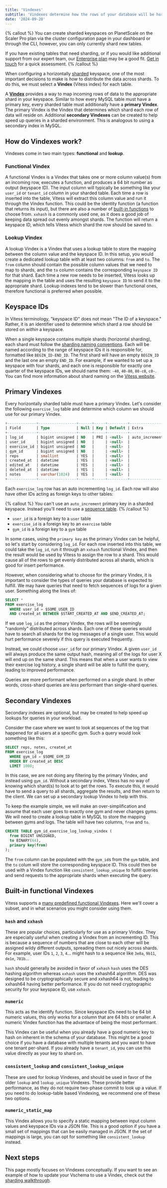 ```yaml
---
title: 'Vindexes'
subtitle: 'Vindexes determine how the rows of your database will be horizontally sharded.'
date: '2024-09-20'
---
```


{% callout %}
You can create sharded keyspaces on PlanetScale on the Scaler Pro plan via the cluster configuration page in your dashboard or through the CLI, however, you can only currently shard new tables.

If you have existing tables that need sharding, or if you would like additional support from our expert team, our [Enterprise plan](/docs/concepts/planetscale-plans#planetscale-enterprise-plan) may be a good fit. [Get in touch](/contact) for a quick assessment.
{% /callout %}

When configuring a horizontally [sharded](/sharding) keyspace, one of the most important decisions to make is _how_ to distribute the data across shards.
To do this, we must select a **Vindex** (Vitess index) for each table.

A **[Vindex](https://vitess.io/docs/20.0/reference/features/vindexes/)** provides a way to map incoming rows of data to the appropriate shard in your keyspace.
Similar to how every MySQL table must have a primary key, every sharded table must additionally have a **primary Vindex**.
The primary Vindex is the Vindex that determines which shard each row of data will reside on.
Additional **secondary Vindexes** can be created to help speed up queries in a sharded environment.
This is analogous to using a secondary index in MySQL.

## How do Vindexes work?

Vindexes come in two main types: **functional** and **lookup**.

### Functional Vindex

A functional Vindex is a Vindex that takes one or more column value(s) from an incoming row, executes a function, and produces a 64 bit number as output (keyspace ID).
The input column will typically be something like your `user_id` or `tenant_id` column in your sharded table.
Each time a row is inserted into the table, Vitess will extract this column value and run it through the Vindex function.
This could be the identity function (a function that returns its input), but there are also a number of [built-in functions](https://vitess.io/docs/reference/features/vindexes/#predefined-vindexes) to choose from.
`xxhash` is a commonly used one, as it does a good job of keeping data spread out evenly amongst shards.
The function will return a keyspace ID, which tells Vitess which shard the row should be saved to.

### Lookup Vindex

A lookup Vindex is a Vindex that uses a lookup table to store the mapping between the column value and the keyspace ID.
In this setup, you would create a dedicated lookup table with at least two columns: `from` and `to`.
The `from` column should contain the possible column values that we need to map to shards, and the `to` column contains the corresponding `keyspace ID` for that shard.
Each time a new row needs to be inserted, Vitess looks up the mapping in the table and uses the resulting `keyspace ID` to send it to the appropriate shard.
Lookup indexes tend to be slower than functional ones, therefore functional is preferred when possible.

## Keyspace IDs

In Vitess terminology, "keyspace ID" does not mean "The ID of a keyspace."
Rather, it is an identifier used to determine which shard a row should be stored on _within_ a keyspace.

When a single keyspace contains multiple shards (horizontal sharding), each shard must follow the [sharding naming conventions](https://vitess.io/docs/concepts/shard/#shard-naming).
Each will be named according to the range of keyspace IDs it is responsible for, formatted like `BEGIN_ID-END_ID`.
The first shard will have an empty `BEGIN_ID` and the last one an empty `END_ID`.
For example, if we wanted to set up a keyspace with four shards, and each one is responsible for exactly one quarter of the keyspace IDs, we should name them: `-40`, `40-80`, `80-c0`, `c0-`.
You can find more information about shard naming on the [Vitess website](https://vitess.io/docs/concepts/shard/).

## Primary Vindexes

Every horizontally sharded table must have a primary Vindex.
Let's consider the following `exercise_log` table and determine which column we should use for our primary Vindex.

```sql
+-------------+-----------------+------+-----+---------+----------------+
| Field       | Type            | Null | Key | Default | Extra          |
+-------------+-----------------+------+-----+---------+----------------+
| log_id      | bigint unsigned | NO   | PRI | <null>  | auto_increment |
| user_id     | bigint unsigned | NO   |     | <null>  |                |
| exercise_id | bigint unsigned | NO   |     | <null>  |                |
| gym_id      | bigint unsigned | NO   |     | <null>  |                |
| reps        | smallint        | YES  |     | <null>  |                |
| created_at  | datetime        | YES  |     | <null>  |                |
| edited_at   | datetime        | YES  |     | <null>  |                |
| deleted_at  | datetime        | YES  |     | <null>  |                |
| notes       | varchar(1024)   | YES  |     | <null>  |                |
+-------------+-----------------+------+-----+---------+----------------+
```

Each `exercise_log` row has an auto incrementing `log_id`.
Each row will also have other IDs acting as foreign keys to other tables:

{% callout %}
You can't use an `auto_increment` primary key in a sharded keyspace.
Instead you'll need to use a [sequence table](/docs/sharding/sequence-tables).
{% /callout %}

- `user_id` is a foreign key to a `user` table
- `exercise_id` is a foreign key to an `exercise` table
- `gym_id` is a foreign key to a `gym` table

In some cases, using the `primary key` as the primary Vindex can be helpful, so let's start by considering `log_id`.
For each row inserted into this table, we could take the `log_id`, run it through an `xxhash` functional Vindex, and then the result would be used by Vitess to assign the row to a shard.
This would cause all of the rows to get evenly distributed across all shards, which is good for insert performance.

However, when considering what to choose for the primary Vindex, it is important to consider the types of queries your database is expected to fulfill.
We may have queries that need to fetch sequences of logs for a given user.
Something along the lines of:

```sql
SELECT *
FROM exercise_log
  WHERE user_id = $SOME_USER_ID
  AND created_at BETWEEN $START_CREATED_AT AND $END_CREATED_AT;
```

If we use `log_id` as the primary Vindex, the rows will be seemingly "randomly" distributed across shards.
Each one of these queries would have to search all shards for the log messages of a single user.
This would hurt performance severely if this query is executed frequently.

Instead, we could choose `user_id` for our primary Vindex.
A given `user_id` will always produce the same output hash, meaning all of the logs for user X will end up on the same shard.
This means that when a user wants to view their exercise log history, a single shard will be able to fulfill the query, leading to improved performance.

Queries are more performant when performed on a single shard. In other words, cross-shard queries are _less_ performant than single-shard queries.

## Secondary Vindexes

Secondary indexes are optional, but may be created to help speed up lookups for queries in your workload.

Consider the case where we want to look at sequences of the log that happened for all users at a specific gym.
Such a query would look something like this:

```sql
SELECT reps, notes, created_at
FROM exercise_log
  WHERE gym_id = $SOME_GYM_ID
  ORDER BY created_at DESC
  LIMIT 1000;
```

In this case, we are not doing any filtering by the primary Vindex, and instead using `gym_id`.
Without a secondary index, Vitess has no way of knowing which shard(s) to look at to get the rows.
To execute this, it would have to send a query to all shards, aggregate the results, and then return to the client.
We can set up a secondary lookup Vindex to help with this.

To keep the example simple, we will make an over-simplification and assume that each user goes to exactly one gym and never changes gyms.
We will need to create a lookup table in MySQL to store the mapping between gyms and logs.
The table will have two columns, `from` and `to`.

```sql
CREATE TABLE gym_id_exercise_log_lookup_vindex (
  from BIGINT UNSIGNED,
  to BINARY(64),
  primary key(from)
);
```

The `from` column can be populated with the `gym_id`s from the `gym` table, and the `to` colum will store the corresponding keyspace ID.
This could then be used with a Vindex function like `consistent_lookup_unique` to fulfill queries and send requests to the appropriate shards when executing the query.

## Built-in functional Vindexes

Vitess supports a [many predefined functional Vindexes](https://vitess.io/docs/20.0/reference/features/vindexes/#predefined-vindexes).
Here we'll cover a subset, and in what scenarios you might consider using them.

### `hash` and `xxhash`

These are popular choices, particularly for use as a primary Vindex.
They are especially useful when creating a Vindex from an incrementing ID.
This is because a sequence of numbers that are close to each other will be assigned wildy different outputs, spreading them out nicely across shards.
For example, user IDs `1`, `2`, `3`, `4`... might hash to a sequence like `3e8a`, `9b11`, `de1e`, `781b`...

`hash` should generally be avoided in favor of `xxhash`
`hash` uses the DES hashing algorithm whereas `xxhash` uses the xxhash64 algorithm.
DES was designed to be cryptographically secure and xxhash64 is not, leading to xxhash64 having better performance.
If you do not need cryptographic security for your keyspace ID, use `xxhash`.

### `numeric`

This acts as the identify function.
Since keyspace IDs need to be 64 bit numeric values, this only works for a column that are 64 bits or smaller.
A numeric Vindex function has the advantace of being the most performant.

This Vindex can be useful when you already have a good numeric key to hash on inherent in the schema of your database.
This might be a good choice if you have a database with multiple tenants and you want to have one tenant per-shard.
If you already have a `tenant_id`, you can use this value directly as your key to shard on.

### `consistent_lookup` and `consistent_lookup_unique`

These are used for lookup Vindexes, and should be used in favor of the older `lookup` and `lookup_unique` Vindexes.
These provide better performance, as they do not require two-phase commit to look up a value.
If you need to do lookup-table based Vindexing, we recommend one of these two options.

### `numeric_static_map`

This Vindex allows you to specify a static mapping between input column values and keyspace IDs via a JSON file.
This is a good option if you have a small set of mappings that can be easily managed in JSON.
If the set of mappings is large, you can opt for something like `consistent_lookup` instead.

## Next steps

This page mostly focuses on Vindexes conceptually.
If you want to see an example of how to update your Vschema to use a Vindex, check out the [sharding walkthrough](/docs/sharding/quickstart).
